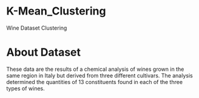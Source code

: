 # K-Mean_Clustering
Wine Dataset Clustering

# About Dataset

These data are the results of a chemical analysis of wines grown in the same region in Italy but derived from three different cultivars. The analysis determined the quantities of 13 constituents found in each of the three types of wines.
